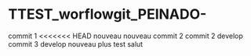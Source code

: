 # TTEST_worflowgit_PEINADO-

commit 1
<<<<<<< HEAD
nouveau
nouveau
commit 2
commit 2 develop
commit 3 develop
nouveau plus
test
salut
